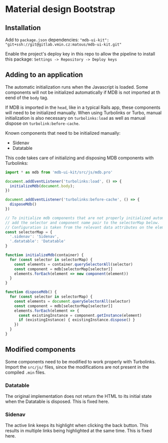 # Material design Bootstrap

## Installation

Add to `package.json` dependencies:
`"mdb-ui-kit": "git+ssh://git@gitlab.vmin.cz:matous/mdb-ui-kit.git"`

Enable the project's deploy key in this repo to allow the pipeline to install this package:
`Settings -> Repository -> Deploy keys`

## Adding to an application

The automatic initialization runs when the Javascript is loaded. Some components will not be initialized automatically if MDB is not imported at th eend of the `body` tag.

If MDB is imported in the `head`, like in a typical Rails app, these components will need to be initialized manually. When using Turbolinks or Turbo, manual initialization is also necessary on `turbolinks:load` as well as manual dispose on `turbolink:before-cache`.

Known components that need to be initialized manually:
- Sidenav
- Datatable

This code takes care of initializing and disposing MDB components with Turbolinks:

```javascript
import * as mdb from 'mdb-ui-kit/src/js/mdb.pro'

document.addEventListener('turbolinks:load', () => {
  initializeMdb(document.body);
})

document.addEventListener('turbolinks:before-cache', () => {
  disposeMdb()
})

// To initialize mdb components that are not properly initialized automatically,
// add the selector and component name pair to the selectorMap below.
// Configuration is taken from the relevant data attributes on the elements.
const selectorMap = {
  '.sidenav': 'Sidenav',
  '.datatable': 'Datatable'
}

function initializeMdb(container) {
  for (const selector in selectorMap) {
    const elements = container.querySelectorAll(selector)
    const component = mdb[selectorMap[selector]]
    elements.forEach(element => new component(element))
  }
}

function disposeMdb() {
  for (const selector in selectorMap) {
    const elements = document.querySelectorAll(selector)
    const component = mdb[selectorMap[selector]]
    elements.forEach(element => {
      const existingInstance = component.getInstance(element)
      if (existingInstance) { existingInstance.dispose() }
    })
  }
}
```

## Modified components

Some components need to be modified to work properly with Turbolinks. Import the `src/js/` files, since the modifications are not present in the compiled `.min` files.

### Datatable

The original implementation does not return the HTML to its initial state when the Datatable is disposed. This is fixed here.

### Sidenav

The active link keeps its highlight when clicking the back button. This results in multiple links being highlighted at the same time. This is fixed here.

